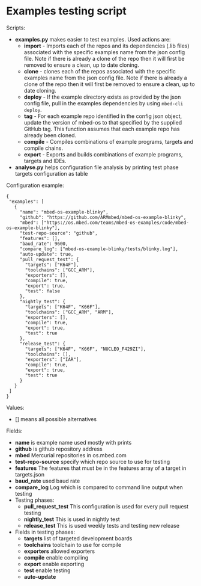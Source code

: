 # Examples testing script

Scripts:
* **examples.py** makes easier to test examples. Used actions are:
    * **import** - Imports each of the repos and its dependencies (.lib files) associated
        with the specific examples name from the json config file. Note if
        there is already a clone of the repo then it will first be removed to
        ensure a clean, up to date cloning.
    * **clone** - clones each of the repos associated with the specific examples name from the
        json config file. Note if there is already a clone of the repo then it will first
        be removed to ensure a clean, up to date cloning.
    * **deploy** - If the example directory exists as provided by the json config file,
        pull in the examples dependencies by using `mbed-cli deploy`.
    * **tag** - For each example repo identified in the config json object, update the version of
        mbed-os to that specified by the supplied GitHub tag. This function assumes that each
        example repo has already been cloned.
    * **compile** - Compiles combinations of example programs, targets and compile chains.
    * **export** - Exports and builds combinations of example programs, targets and IDEs.
* **analyse.py** helps configuration file analysis by printing test phase targets configuration as table

 Configuration example:
 ```
 {
  "examples": [
    {
      "name": "mbed-os-example-blinky",
      "github": "https://github.com/ARMmbed/mbed-os-example-blinky",
      "mbed": ["https://os.mbed.com/teams/mbed-os-examples/code/mbed-os-example-blinky"],
      "test-repo-source": "github",
      "features": [],
      "baud_rate": 9600,
      "compare_log": ["mbed-os-example-blinky/tests/blinky.log"],
      "auto-update": true,
      "pull_request_test": {
        "targets": ["K64F"],
        "toolchains": ["GCC_ARM"],
        "exporters": [],
        "compile": true,
        "export": true,
        "test": false
      },
      "nightly_test": {
        "targets": ["K64F", "K66F"],
        "toolchains": ["GCC_ARM", "ARM"],
        "exporters": [],
        "compile": true,
        "export": true,
        "test": true
      },
      "release_test": {
        "targets": ["K64F", "K66F", "NUCLEO_F429ZI"],
        "toolchains": [],
        "exporters": ["IAR"],
        "compile": true,
        "export": true,
        "test": true
      }
    }
  ]
}
 ```

Values:
* [] means all possible alternatives

Fields:
 * **name** is example name used mostly with prints
 * **github** is github repository address
 * **mbed** Mercurial repositories in os.mbed.com
 * **test-repo-source** specify which repo source to use for testing
 * **features** The features that must be in the features array of a target in targets.json
 * **baud_rate** used baud rate
 * **compare_log** Log which is compared to command line output when testing
 * Testing phases:
   * **pull_request_test** This configuration is used for every pull request testing
   * **nightly_test** This is used in nightly test
   * **release_test** This is used weekly tests and testing new release
 * Fields in testing phases:
     * **targets** list of targeted development boards
     * **toolchains** toolchain to use for compile
     * **exporters** allowed exporters
     * **compile** enable compiling
     * **export** enable exporting
     * **test** enable testing
     * **auto-update**

